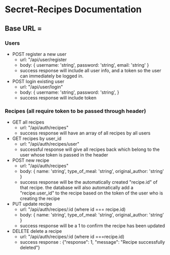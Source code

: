 # Secret-Recipes Documentation

## Base URL =


### Users
- POST register a new user
    - url: "/api/user/register
    - body: {
        username: 'string',
        password: 'string',
        email: 'string'
    }
    - success response will include all user info, and a token so the user can immediately be logged in.
- POST login existing user
    - url: "/api/user/login"
    - body: {
        username: 'string',
        password: 'string',
    }
    - success response will include token 

### Recipes (all require token to be passed through header)
  - GET all recipes
    - url: "/api/auth/recipes"
    - success response will have an array of all recipes by all users
 - GET recipes by user_id
    - url: "/api/auth/recipes/user"
    - successful response will give all recipes back which belong to the user whose token is passed in the header
 - POST new recipe
    - url: "/api/auth/recipes"
    - body: {
        name: 'string',
        type_of_meal: 'string',
        original_author: 'string'
    }
    - success response will be the automatically created "recipe.id" of that recipe. the database will also automatically add a "recipe.user_id" to the recipe based on the token of the user who is creating the recipe
 - PUT update recipe
    - url: "/api/auth/recipes/:id (where id === recipe.id)
    - body: {
        name: 'string',
        type_of_meal: 'string',
        original_author: 'string'
    }
    - success response will be a 1 to confirm the recipe has been updated
 - DELETE delete a recipe
    - url: "/api/auth/recipes/:id (where id ===recipe.id)
    - success response : {"response": 1, "message": "Recipe successfully deleted"}
